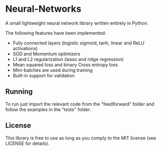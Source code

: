 # Neural-Networks
A small lightweight neural network library written entirely in Python.

The following features have been implemented:
* Fully connected layers (logistic sigmoid, tanh, linear and ReLU activations)
* SGD and Momentum optimizers
* L1 and L2 regularization (lasso and ridge regression)
* Mean squared loss and binary Cross entropy loss
* Mini-batches are used during training
* Built-in support for validation


## Running
To run just import the relevant code from the "feedforward" folder and follow the examples in the "tests" folder. 

## License
This library is free to use as long as you comply to the MIT license (see LICENSE for details).